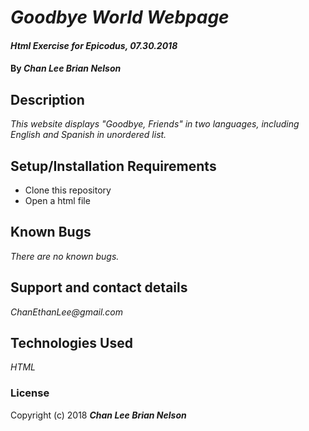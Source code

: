 # _Goodbye World Webpage_

#### _Html Exercise for Epicodus, 07.30.2018_

#### By _**Chan Lee Brian Nelson**_

## Description

_This website displays "Goodbye, Friends" in two languages, including English and Spanish in unordered list._

## Setup/Installation Requirements

* Clone this repository
* Open a html file

## Known Bugs

_There are no known bugs._

## Support and contact details

_ChanEthanLee@gmail.com_

## Technologies Used

_HTML_

### License

Copyright (c) 2018 **_Chan Lee Brian Nelson_**
